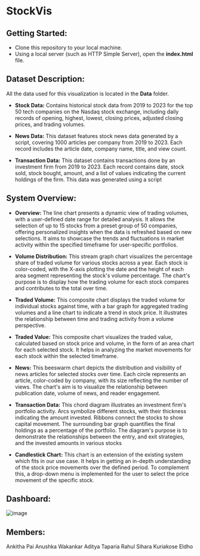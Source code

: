# StockVis

## Getting Started:

- Clone this repository to your local machine.
- Using a local server (such as HTTP Simple Server), open the **index.html** file.

## Dataset Description:

All the data used for this visualization is located in the **Data** folder.

- **Stock Data:** Contains historical stock data from 2019 to 2023 for the top 50 tech companies on the Nasdaq stock exchange, including daily records of opening, highest, lowest, closing prices, adjusted closing prices, and trading volumes.

- **News Data:** This dataset features stock news data generated by a script, covering 1000 articles per company from 2019 to 2023. Each record includes the article date, company name, title, and view count.

- **Transaction Data:** This dataset contains transactions done by an investment firm from 2019 to 2023. Each record contains date, stock sold, stock bought, amount, and a list of values indicating the current holdings of the firm. This data was generated using a script

## System Overview:

- **Overview:** The line chart presents a dynamic view of trading volumes, with a user-defined date range for detailed analysis. It allows the selection of up to 15 stocks from a preset group of 50 companies, offering personalized insights when the data is refreshed based on new selections. It aims to showcase the trends and fluctuations in market activity within the specified timeframe for user-specific portfolios.

- **Volume Distribution:** This stream graph chart visualizes the percentage share of traded volume for various stocks across a year. Each stock is color-coded, with the X-axis plotting the date and the height of each area segment representing the stock's volume percentage. The chart's purpose is to display how the trading volume for each stock compares and contributes to the total over time.

- **Traded Volume:** This composite chart displays the traded volume for individual stocks against time, with a bar graph for aggregated trading volumes and a line chart to indicate a trend in stock price. It illustrates the relationship between time and trading activity from a volume perspective.

- **Traded Value:** This composite chart visualizes the traded value, calculated based on stock price and volume, in the form of an area chart for each selected stock. It helps in analyzing the market movements for each stock within the selected timeframe.

- **News:** This beeswarm chart depicts the distribution and visibility of news articles for selected stocks over time. Each circle represents an article, color-coded by company, with its size reflecting the number of views. The chart's aim is to visualize the relationship between publication date, volume of news, and reader engagement.

- **Transaction Data:** This chord diagram illustrates an investment firm's portfolio activity. Arcs symbolize different stocks, with their thickness indicating the amount invested. Ribbons connect the stocks to show capital movement. The surrounding bar graph quantifies the final holdings as a percentage of the portfolio. The diagram's purpose is to demonstrate the relationships between the entry, and exit strategies, and the invested amounts in various stocks

- **Candlestick Chart:** This chart is an extension of the existing system which fits in our use case. It helps in getting an in-depth understanding of the stock price movements over the defined period. To complement this, a drop-down menu is implemented for the user to select the price movement of the specific stock.

## Dashboard:
  ![image](https://github.com/user-attachments/assets/9e8c9c90-e0eb-47f5-84ea-6362a7807262)


  ## Members:
  Ankitha Pai
  Anushka Wakankar
  Aditya Taparia
  Rahul Sihara
  Kuriakose Eldho
